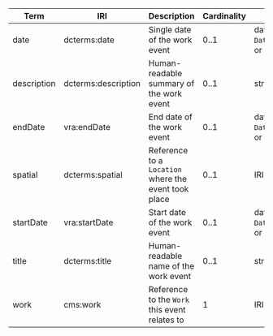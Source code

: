 | Term        | IRI                 | Description                                          | Cardinality | Value type                                 | Example values              |
|-------------|---------------------|------------------------------------------------------|-------------|--------------------------------------------|-----------------------------|
| date        | dcterms:date        | Single date of the work event                        | 0..1        | dateTime, `DateTimeDescription`, or string | 2023-03-08T18:23:16+00:00   |
| description | dcterms:description | Human-readable summary of the work event             | 0..1        | string                                     | My work was created ...     |
| endDate     | vra:endDate         | End date of the work event                           | 0..1        | dateTime, `DateTimeDescription`, or string | 2023-03-08T18:23:16+00:00   |
| spatial     | dcterms:spatial     | Reference to a `Location` where the event took place | 0..1        | IRI                                        | http://example.com/Location |
| startDate   | vra:startDate       | Start date of the work event                         | 0..1        | dateTime, `DateTimeDescription`, or string | 2023-03-08T18:23:16+00:00   |
| title       | dcterms:title       | Human-readable name of the work event                | 0..1        | string                                     | My work creation            |
| work        | cms:work            | Reference to the `Work` this event relates to        | 1           | IRI                                        | http://example.com/Work     |
